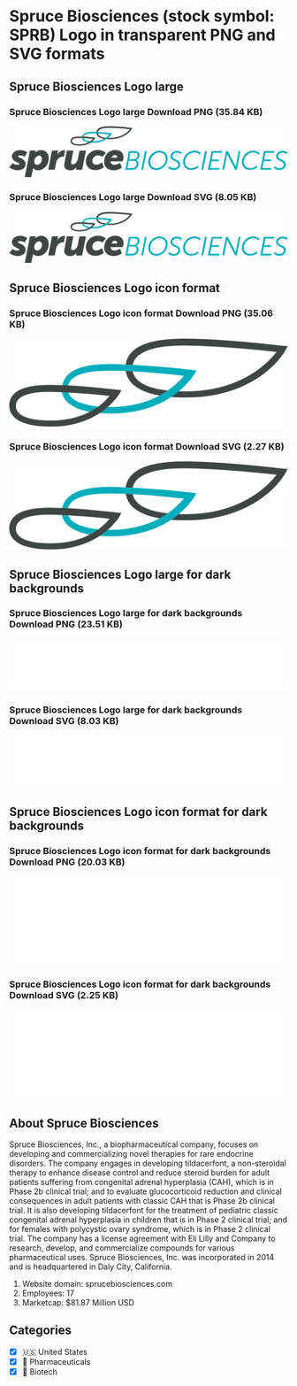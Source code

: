 # Spruce Biosciences (stock symbol: SPRB) Logo in transparent PNG and SVG formats

## Spruce Biosciences Logo large

### Spruce Biosciences Logo large Download PNG (35.84 KB)

![Spruce Biosciences Logo large Download PNG (35.84 KB)](/img/orig/SPRB_BIG-7c584cf8.png)

### Spruce Biosciences Logo large Download SVG (8.05 KB)

![Spruce Biosciences Logo large Download SVG (8.05 KB)](/img/orig/SPRB_BIG-30c26d41.svg)

## Spruce Biosciences Logo icon format

### Spruce Biosciences Logo icon format Download PNG (35.06 KB)

![Spruce Biosciences Logo icon format Download PNG (35.06 KB)](/img/orig/SPRB-91a2d7ae.png)

### Spruce Biosciences Logo icon format Download SVG (2.27 KB)

![Spruce Biosciences Logo icon format Download SVG (2.27 KB)](/img/orig/SPRB-65102577.svg)

## Spruce Biosciences Logo large for dark backgrounds

### Spruce Biosciences Logo large for dark backgrounds Download PNG (23.51 KB)

![Spruce Biosciences Logo large for dark backgrounds Download PNG (23.51 KB)](/img/orig/SPRB_BIG.D-08e1cc57.png)

### Spruce Biosciences Logo large for dark backgrounds Download SVG (8.03 KB)

![Spruce Biosciences Logo large for dark backgrounds Download SVG (8.03 KB)](/img/orig/SPRB_BIG.D-0db66035.svg)

## Spruce Biosciences Logo icon format for dark backgrounds

### Spruce Biosciences Logo icon format for dark backgrounds Download PNG (20.03 KB)

![Spruce Biosciences Logo icon format for dark backgrounds Download PNG (20.03 KB)](/img/orig/SPRB.D-fe18c93a.png)

### Spruce Biosciences Logo icon format for dark backgrounds Download SVG (2.25 KB)

![Spruce Biosciences Logo icon format for dark backgrounds Download SVG (2.25 KB)](/img/orig/SPRB.D-a3a6ea92.svg)

## About Spruce Biosciences

Spruce Biosciences, Inc., a biopharmaceutical company, focuses on developing and commercializing novel therapies for rare endocrine disorders. The company engages in developing tildacerfont, a non-steroidal therapy to enhance disease control and reduce steroid burden for adult patients suffering from congenital adrenal hyperplasia (CAH), which is in Phase 2b clinical trial; and to evaluate glucocorticoid reduction and clinical consequences in adult patients with classic CAH that is Phase 2b clinical trial. It is also developing tildacerfont for the treatment of pediatric classic congenital adrenal hyperplasia in children that is in Phase 2 clinical trial; and for females with polycystic ovary syndrome, which is in Phase 2 clinical trial. The company has a license agreement with Eli Lilly and Company to research, develop, and commercialize compounds for various pharmaceutical uses. Spruce Biosciences, Inc. was incorporated in 2014 and is headquartered in Daly City, California.

1. Website domain: sprucebiosciences.com
2. Employees: 17
3. Marketcap: $81.87 Million USD


## Categories
- [x] 🇺🇸 United States
- [x] 💊 Pharmaceuticals
- [x] 🧬 Biotech
